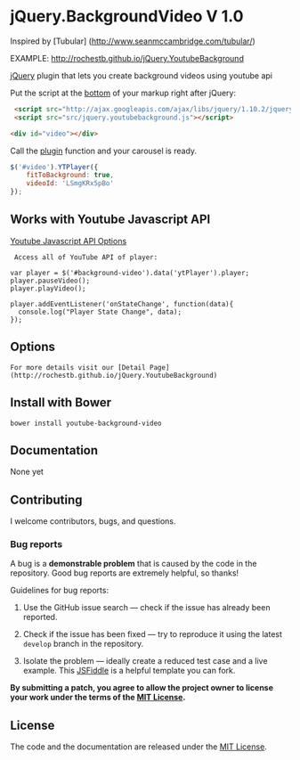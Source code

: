 # jQuery.BackgroundVideo V 1.0
Inspired by [Tubular] (http://www.seanmccambridge.com/tubular/)

EXAMPLE: http://rochestb.github.io/jQuery.YoutubeBackground

[jQuery](http://jquery.com/) plugin that lets you create background videos using youtube api


Put the script at the [bottom](https://developer.yahoo.com/performance/rules.html#js_bottom) of your markup right after jQuery:

```html
 <script src="http://ajax.googleapis.com/ajax/libs/jquery/1.10.2/jquery.min.js"></script>
 <script src="src/jquery.youtubebackground.js"></script>
```

```html
<div id="video"></div>
```

Call the [plugin](http://learn.jquery.com/plugins/) function and your carousel is ready.

```javascript
$('#video').YTPlayer({
    fitToBackground: true,
    videoId: 'LSmgKRx5pBo'
});
```

## Works with Youtube Javascript API

[Youtube Javascript API Options](https://developers.google.com/youtube/js_api_reference)
```
 Access all of YouTube API of player:

var player = $('#background-video').data('ytPlayer').player;
player.pauseVideo();
player.playVideo();

player.addEventListener('onStateChange', function(data){
  console.log("Player State Change", data);
});

```

## Options
```
For more details visit our [Detail Page] (http://rochestb.github.io/jQuery.YoutubeBackground)

```

## Install with Bower

```
bower install youtube-background-video
```
## Documentation

None yet

## Contributing

I welcome contributors, bugs, and questions.

### Bug reports

A bug is a **demonstrable problem** that is caused by the code in the repository. Good bug reports are extremely helpful, so thanks!

Guidelines for bug reports:

  1. Use the GitHub issue search — check if the issue has already been reported.

  2. Check if the issue has been fixed — try to reproduce it using the latest `develop` branch in the repository.

  3. Isolate the problem — ideally create a reduced test case and a live example. This [JSFiddle](http://jsfiddle.net/u3FTZ/) is a helpful template you can fork.


**By submitting a patch, you agree to allow the project owner to
license your work under the terms of the [MIT License](LICENSE).**

## License

The code and the documentation are released under the [MIT License](LICENSE).
